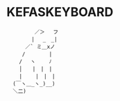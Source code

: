 ﻿# KEFASKEYBOARD
             ／＞　 フ
            | 　_　_| 
          ／` ミ＿xノ 
         /　　　　 |
        /　 ヽ　　 ﾉ
        │　　|　|　|
        |　　 |　|　|
      (￣ヽ＿_ヽ_)__)
      ＼二)

